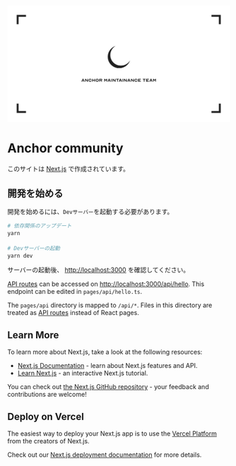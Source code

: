 ![Anchor maintainer](https://github.com/Anchor-community/anchor-next/blob/images/images/anchor-maintainer-banner.png?raw=true 'Banner')

# Anchor community

このサイトは [Next.js](https://nextjs.org/) で作成されています。

## 開発を始める

開発を始めるには、`Devサーバー`を起動する必要があります。

```bash
# 依存関係のアップデート
yarn

# Devサーバーの起動
yarn dev
```

サーバーの起動後、 [http://localhost:3000](http://localhost:3000) を確認してください。

[API routes](https://nextjs.org/docs/api-routes/introduction) can be accessed on [http://localhost:3000/api/hello](http://localhost:3000/api/hello). This endpoint can be edited in `pages/api/hello.ts`.

The `pages/api` directory is mapped to `/api/*`. Files in this directory are treated as [API routes](https://nextjs.org/docs/api-routes/introduction) instead of React pages.

## Learn More

To learn more about Next.js, take a look at the following resources:

- [Next.js Documentation](https://nextjs.org/docs) - learn about Next.js features and API.
- [Learn Next.js](https://nextjs.org/learn) - an interactive Next.js tutorial.

You can check out [the Next.js GitHub repository](https://github.com/vercel/next.js/) - your feedback and contributions are welcome!

## Deploy on Vercel

The easiest way to deploy your Next.js app is to use the [Vercel Platform](https://vercel.com/new?utm_medium=default-template&filter=next.js&utm_source=create-next-app&utm_campaign=create-next-app-readme) from the creators of Next.js.

Check out our [Next.js deployment documentation](https://nextjs.org/docs/deployment) for more details.
